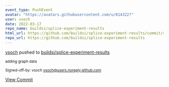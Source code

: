 ```yaml
---
event_type: PushEvent
avatar: "https://avatars.githubusercontent.com/u/814322?"
user: vsoch
date: 2022-03-17
repo_name: buildsi/splice-experiment-results
html_url: https://github.com/buildsi/splice-experiment-results/commit/4c374ea97e2af3cb1488d594d50d362dab5125a6
repo_url: https://github.com/buildsi/splice-experiment-results
---
```


<a href='https://github.com/vsoch' target='_blank'>vsoch</a> pushed to <a href='https://github.com/buildsi/splice-experiment-results' target='_blank'>buildsi/splice-experiment-results</a>

<small>adding graph data

Signed-off-by: vsoch <vsoch@users.noreply.github.com></small>

<a href='https://github.com/buildsi/splice-experiment-results/commit/4c374ea97e2af3cb1488d594d50d362dab5125a6' target='_blank'>View Commit</a>